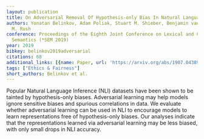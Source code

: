 ```yaml
---
layout: publication
title: On Adversarial Removal Of Hypothesis-only Bias In Natural Language Inference
authors: Yonatan Belinkov, Adam Poliak, Stuart M. Shieber, Benjamin van Durme, Alexander
  M. Rush
conference: Proceedings of the Eighth Joint Conference on Lexical and Computational
  Semantics (*SEM 2019)
year: 2019
bibkey: belinkov2019adversarial
citations: 68
additional_links: [{name: Paper, url: 'https://arxiv.org/abs/1907.04389'}]
tags: ["Ethics & Fairness"]
short_authors: Belinkov et al.
---
```

Popular Natural Language Inference (NLI) datasets have been shown to be
tainted by hypothesis-only biases. Adversarial learning may help models ignore
sensitive biases and spurious correlations in data. We evaluate whether
adversarial learning can be used in NLI to encourage models to learn
representations free of hypothesis-only biases. Our analyses indicate that the
representations learned via adversarial learning may be less biased, with only
small drops in NLI accuracy.